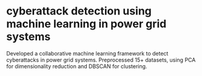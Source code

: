 # cyberattack detection using machine learning in power grid systems
 Developed a collaborative machine learning framework to detect cyberattacks in power grid systems. Preprocessed 15+ datasets, using PCA for dimensionality reduction and DBSCAN for clustering.
